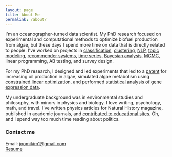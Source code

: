 ```yaml
---
layout: page
title: About Me
permalink: /about/
---
```


I'm an oceanographer-turned data scientist. My PhD research focused on experimental and computational methods to optimize biofuel production from algae, but these days I spend more time on data that is directly related to people. I've worked on projects in [classification](https://joomik.github.io/waterpumps/), [clustering](https://joomik.github.io/cluster/), [NLP](https://joomik.github.io/sentiment/), [topic modeling](http://partypoll.co/topics), [recommender systems](https://joomik.github.io/cluster/), [time series](https://joomik.github.io/robberies/), [Bayesian analysis](https://joomik.github.io/abtesting/), [MCMC](https://joomik.github.io/abtesting/), linear programming, AB testing, and survey design.

For my PhD research, I designed and led experiments that led to a [patent](http://patents.justia.com/patent/20140303386) for increasing oil production in algae, simulated algae metabolism using [constrained linear optimization](http://onlinelibrary.wiley.com/doi/10.1111/tpj.13081/abstract), and performed [statistical analysis of gene expression data](https://joomik.github.io/geneExp/). 

My undergraduate background was in environmental studies and philosophy, with minors in physics and biology. I love writing, psychology, math, and travel.  I've written physics articles for Natural History magazine, published in academic journals, and [contributed to educational sites](https://ivyed.net/engaging-girls-in-stem/). Oh, and I spend way too much time reading about politics. 


### Contact me
Email: [joomikim1@gmail.com](mailto:joomikim1@gmail.com)  
[Resume](https://www.docdroid.net/2oGrbNi/joomi-kim-resume.pdf.html)  
